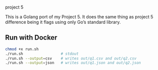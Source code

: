 project 5

This is a Golang port of my Project 5. It does the same thing as project 5 difference being it flags using only Go’s standard library.

## Run with Docker
```bash
chmod +x run.sh
./run.sh                 # stdout
./run.sh --output=csv    # writes out/q1.csv and out/q2.csv
./run.sh --output=json   # writes out/q1.json and out/q2.json
